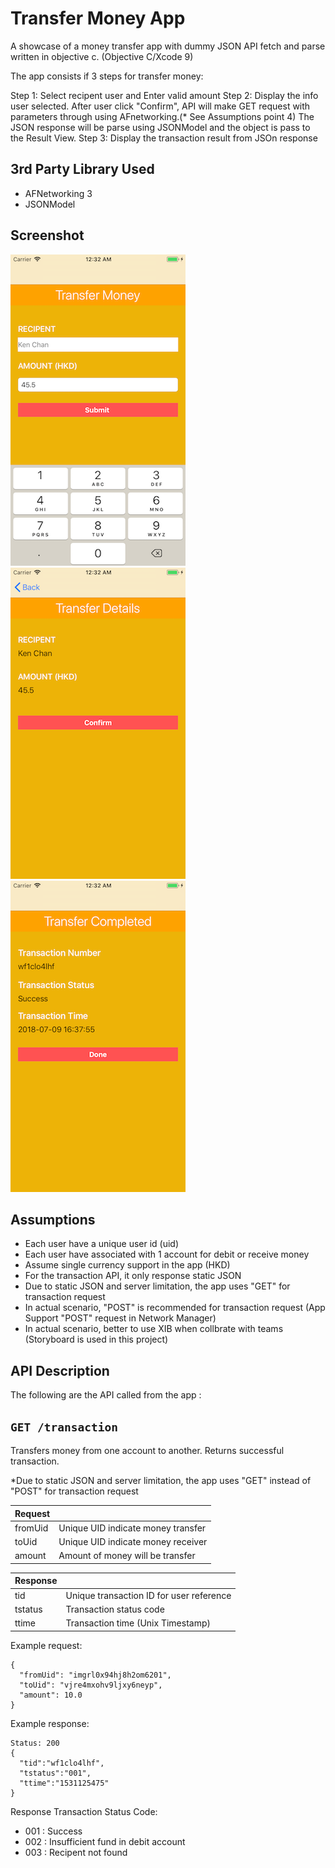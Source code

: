 # Transfer Money App

A showcase of a money transfer app with dummy JSON API fetch and parse written in objective c. (Objective C/Xcode 9)

The app consists if 3 steps for transfer money:

Step 1: Select recipent user and Enter valid amount 
Step 2: Display the info user selected. After user click "Confirm", API will make GET request with parameters through using AFnetworking.(* See Assumptions point 4)
		The JSON response will be parse using JSONModel and the object is pass to the Result View.
Step 3: Display the transaction result from JSOn response

## 3rd Party Library Used
- AFNetworking 3
- JSONModel

## Screenshot
![Step 1 - Input](https://github.com/cubechuhk/TransferMoneyApp/blob/master/screen1.png)
![Step 2 - Confirmation](https://github.com/cubechuhk/TransferMoneyApp/blob/master/screen2.png)
![Step 3 - Completion](https://github.com/cubechuhk/TransferMoneyApp/blob/master/screen3.png)

## Assumptions
- Each user have a unique user id (uid)
- Each user have associated with 1 account for debit or receive money
- Assume single currency support in the app (HKD)
- For the transaction API, it only response static JSON
- Due to static JSON and server limitation, the app uses "GET" for transaction request
- In actual scenario, "POST" is recommended for transaction request (App Support "POST" request in Network Manager)
- In actual scenario, better to use XIB when collbrate with teams (Storyboard is used in this project)

## API Description
The following are the API called from the app :

## ```GET /transaction```

  Transfers money from one account to another. Returns successful transaction.
  
  *Due to static JSON and server limitation, the app uses "GET" instead of "POST" for transaction request
  

| Request |  | 
| -----------| ------ |
| fromUid | Unique UID indicate money transfer| 
| toUid | Unique UID indicate money receiver| 
| amount | Amount of money will be transfer| 

| Response | | 
| -----------| ------ |
| tid | Unique transaction ID for user reference| 
| tstatus | Transaction status code| 
| ttime | Transaction time (Unix Timestamp)| 

  Example request:
  ```
  {
    "fromUid": "imgrl0x94hj8h2om6201",
    "toUid": "vjre4mxohv9ljxy6neyp",
    "amount": 10.0
  }
  ```
  Example response:
  ```
  Status: 200
  {
    "tid":"wf1clo4lhf",
    "tstatus":"001",
    "ttime":"1531125475"
  }
  ```
  Response Transaction Status Code:
  - 001 : Success
  - 002 : Insufficient fund in debit account
  - 003 : Recipent not found

